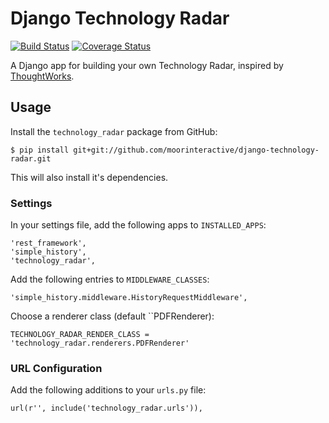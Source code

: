 # Django Technology Radar

[![Build Status](https://travis-ci.org/moorinteractive/django-technology-radar.svg?branch=master)](https://travis-ci.org/moorinteractive/django-technology-radar) [![Coverage Status](https://coveralls.io/repos/github/moorinteractive/django-technology-radar/badge.svg?branch=master)](https://coveralls.io/github/moorinteractive/django-technology-radar?branch=master)

A Django app for building your own Technology Radar, inspired by [ThoughtWorks](https://www.thoughtworks.com/).

## Usage

Install the ``technology_radar`` package from GitHub:

    $ pip install git+git://github.com/moorinteractive/django-technology-radar.git

This will also install it's dependencies.

### Settings

In your settings file, add the following apps to ``INSTALLED_APPS``:

    'rest_framework',
    'simple_history',
    'technology_radar',

Add the following entries to ``MIDDLEWARE_CLASSES``:

    'simple_history.middleware.HistoryRequestMiddleware',

Choose a renderer class (default ``PDFRenderer):

    TECHNOLOGY_RADAR_RENDER_CLASS = 'technology_radar.renderers.PDFRenderer'

### URL Configuration

Add the following additions to your ``urls.py`` file:

    url(r'', include('technology_radar.urls')),
